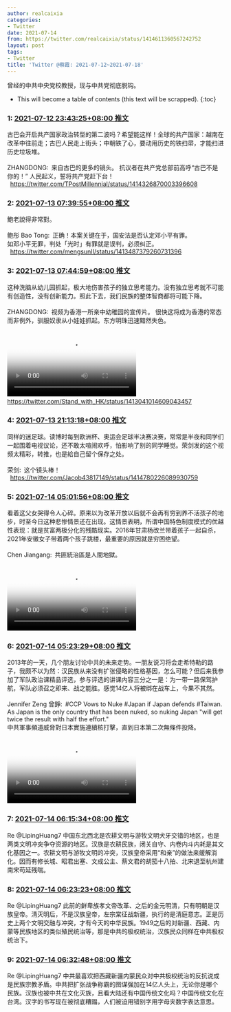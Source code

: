 ```yaml
---
author: realcaixia
categories:
- Twitter
date: 2021-07-14
from: https://twitter.com/realcaixia/status/1414611360567242752
layout: post
tags:
- Twitter
title: 'Twitter @蔡霞: 2021-07-12~2021-07-18'
---
```


曾经的中共中央党校教授，现与中共党彻底脱钩。 

* This will become a table of contents (this text will be scrapped).
{:toc}

### 1: [2021-07-12 23:43:25+08:00 推文](https://twitter.com/realcaixia/status/1414611360567242752)

古巴会开启共产国家政治转型的第二波吗？希望能这样！全球的共产国家：越南在改革中往前走；古巴人民走上街头；中朝铁了心，要动用历史的铁扫帚，才能扫进历史垃圾堆。<br><br>ZHANGDONG: 来自古巴的更多的镜头。 抗议者在共产党总部前高呼“古巴不是你的！”  人民起义，誓将共产党赶下台！<br> <a href="https://twitter.com/TPostMillennial/status/1414326870003396608" target="_blank" rel="noopener noreferrer">https://twitter.com/TPostMillennial/status/1414326870003396608</a>

### 2: [2021-07-13 07:39:55+08:00 推文](https://twitter.com/realcaixia/status/1414731275450073088)

鮑老說得非常對。<br><br>鲍彤 Bao Tong: 正确！本案关键在于，国安法是否认定邓小平有罪。<br>如邓小平无罪，判处「光时」有罪就是误判，必须纠正。<br> <a href="https://twitter.com/mengsunII/status/1413487379260731396" target="_blank" rel="noopener noreferrer">https://twitter.com/mengsunII/status/1413487379260731396</a>

### 3: [2021-07-13 07:44:59+08:00 推文](https://twitter.com/realcaixia/status/1414732553454563329)

这种洗脑从幼儿园抓起，极大地伤害孩子的独立思考能力。没有独立思考就不可能有创造性，没有创新能力。照此下去，我们民族的整体智商都将可能下降。<br><br>ZHANGDONG: 视频为香港一所亲中幼稚园的宣传片。 很快这将成为香港的常态而非例外，驯服奴隶从小娃娃抓起。东方明珠迅速黯然失色。<br><br><video src="https://video.twimg.com/ext_tw_video/1413040983835504645/pu/vid/636x360/egLTJz-cGGHOH3yT.mp4?tag=12" controls="controls" poster="https://pbs.twimg.com/ext_tw_video_thumb/1413040983835504645/pu/img/MDvIxtmFpUckUfZ4.jpg"></video> <a href="https://twitter.com/Stand_with_HK/status/1413041014609043457" target="_blank" rel="noopener noreferrer">https://twitter.com/Stand_with_HK/status/1413041014609043457</a>

### 4: [2021-07-13 21:13:18+08:00 推文](https://twitter.com/realcaixia/status/1414935972949766148)

同样的迷足球。读博时每到欧洲杯、奥运会足球半决赛决赛，常常是半夜和同学们一起围着电视议论，还不敢太喧闹欢呼，怕影响了别的同学睡觉。荣剑发的这个视频太精彩，转推，也是給自己留个保存之处。<br><br>荣剑: 这个镜头棒！<br> <a href="https://twitter.com/Jacob43817149/status/1414780226089930759" target="_blank" rel="noopener noreferrer">https://twitter.com/Jacob43817149/status/1414780226089930759</a>

### 5: [2021-07-14 05:01:56+08:00 推文](https://twitter.com/realcaixia/status/1415053908553109506)

看着这父女哭得令人心碎。原来以为改革开放以后就不会再有穷到养不活孩子的地步，时至今日这种悲惨情景还在出现。这情景表明，所谓中国特色制度模式的优越性表现：就是贫富两极分化的残酷现实。2016年甘肃杨改兰带着孩子一起自杀，2021年安徽女子带着两个孩子跳楼，最重要的原因就是穷困绝望。<br><br>Chen Jiangang: 共匪統治區是人間地獄。<br><br><video src="https://video.twimg.com/ext_tw_video/1334438484979843073/pu/vid/720x1280/aDgFSKxPJbRrt5CC.mp4?tag=10" controls="controls" poster="https://pbs.twimg.com/ext_tw_video_thumb/1334438484979843073/pu/img/IK9RMQGB-WyovjPj.jpg"></video>

### 6: [2021-07-14 05:23:29+08:00 推文](https://twitter.com/realcaixia/status/1415059328155983876)

2013年的一天，几个朋友讨论中共的未来走势。一朋友说习将会走希特勒的路子，我颇不以为然：汉民族从来没有扩张侵略的性格基因，怎么可能？但后来我参加了军队政治课精品评选，参与评选的讲课内容三分之一是：为一带一路保驾护航，军队必须召之即来、战之能胜。感觉14亿人将被绑在战车上，今果不其然。<br><br>Jennifer Zeng 曾錚: #CCP Vows to Nuke #Japan if Japan defends #Taiwan. As Japan is the only country that has been nuked, so nuking Japan "will get twice the result with half the effort." <br>中共軍事頻道威脅對日本實施連續核打擊，直到日本第二次無條件投降。<br><br><video src="https://video.twimg.com/ext_tw_video/1414968222496051201/pu/vid/1280x720/tsxhZrrnk1zM6eNo.mp4?tag=12" controls="controls" poster="https://pbs.twimg.com/ext_tw_video_thumb/1414968222496051201/pu/img/mnSF9YYo4zeR3SIU.jpg"></video>

### 7: [2021-07-14 06:15:34+08:00 推文](https://twitter.com/realcaixia/status/1415072437780242432)

Re @LipingHuang7 中国东北西北是农耕文明与游牧文明犬牙交错的地区，也是两类文明冲突争夺资源的地区。汉族是农耕民族，闭关自守、内卷内斗内耗是其文化基因之一。农耕文明与游牧文明的冲突，汉族皇帝采用“和亲”的做法来缓解消化。因而有修长城、昭君出塞、文成公主、蔡文君的胡笳十八拍、北宋退至杭州建南宋苟延残喘。

### 8: [2021-07-14 06:23:23+08:00 推文](https://twitter.com/realcaixia/status/1415074406007771138)

Re @LipingHuang7 此前的鲜卑族孝文帝改革、之后的金元明清，只有明朝是汉族皇帝。清灭明后，不是汉族皇帝，左宗棠征战新疆，执行的是清庭意志。正是历史上两个文明交融与冲突，才有今天的中华民族。1949之后的对新疆、西藏、内蒙等民族地区的类似殖民统治等，那是中共的极权统治，汉族民众同样在中共极权统治下。

### 9: [2021-07-14 06:32:48+08:00 推文](https://twitter.com/realcaixia/status/1415076774917152771)

Re @LipingHuang7 中共最喜欢把西藏新疆内蒙民众对中共极权统治的反抗说成是民族宗教矛盾。中共把扩张战争称霸的图谋强加在14亿人头上，无论你是哪个民族。汉族也被中共在文化灭族，且看大陆还有中国传统文化吗？中国传统文化在台湾。汉字的书写现在被彻底糟蹋，人们被迫用错别字用字母夹数字表达意思。


